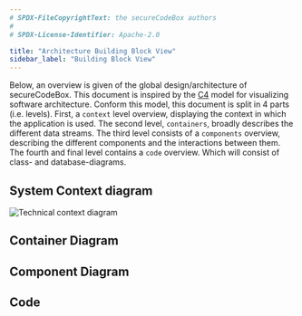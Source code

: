 ```yaml
---
# SPDX-FileCopyrightText: the secureCodeBox authors
#
# SPDX-License-Identifier: Apache-2.0

title: "Architecture Building Block View"
sidebar_label: "Building Block View"
---
```


Below, an overview is given of the global design/architecture of secureCodeBox. This document is inspired by the [C4](https://c4model.com/) model for visualizing software architecture. Conform this model, this document is split in 4 parts (i.e. levels). First, a `context` level overview, displaying the context in which the application is used. The second level, `containers`, broadly describes the different data streams. The third level consists of a `components` overview, describing the different components and the interactions between them. The fourth and final level contains a `code` overview. Which will consist of class- and database-diagrams.

## System Context diagram

![Technical context diagram](/img/architecture/TechnicalContextDiagram.png)

## Container Diagram

## Component Diagram

## Code
